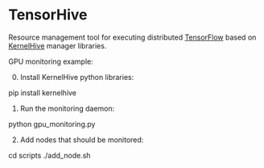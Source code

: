# TensorHive

Resource management tool for executing distributed [TensorFlow](https://github.com/tensorflow/tensorflow) based on [KernelHive](https://github.com/roscisz/KernelHive) manager libraries.

GPU monitoring example:

0. Install KernelHive python libraries:

pip install kernelhive

1. Run the monitoring daemon:

python gpu_monitoring.py

2. Add nodes that should be monitored:

cd scripts
./add_node.sh <hostname>
